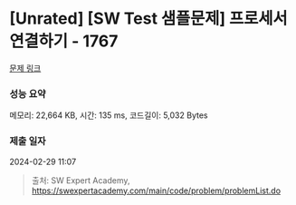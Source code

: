 # [Unrated] [SW Test 샘플문제] 프로세서 연결하기 - 1767 

[문제 링크](https://swexpertacademy.com/main/code/problem/problemDetail.do?contestProbId=AV4suNtaXFEDFAUf) 

### 성능 요약

메모리: 22,664 KB, 시간: 135 ms, 코드길이: 5,032 Bytes

### 제출 일자

2024-02-29 11:07



> 출처: SW Expert Academy, https://swexpertacademy.com/main/code/problem/problemList.do
